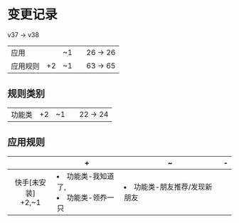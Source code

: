 # 变更记录

v37 -> v38

||||||
|-|:-:|:-:|:-:|:-:|
|应用||~1||26 -> 26|
|应用规则|+2|~1||63 -> 65|

## 规则类别

||||||
|-|:-:|:-:|:-:|:-:|
|功能类|+2|~1||22 -> 24|

## 应用规则

||+|~|-|
|:-:|-|-|-|
|快手[未安装]<br>+2,~1|<li>功能类-我知道了,<li>功能类-领奍一只|<li>功能类-朋友推荐/发现新朋友||
